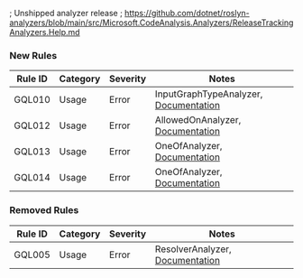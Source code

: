 ; Unshipped analyzer release
; https://github.com/dotnet/roslyn-analyzers/blob/main/src/Microsoft.CodeAnalysis.Analyzers/ReleaseTrackingAnalyzers.Help.md

### New Rules

Rule ID | Category | Severity | Notes
--------|----------|----------|-------
GQL010 | Usage | Error | InputGraphTypeAnalyzer, [Documentation](https://graphql-dotnet.github.io/docs/analyzers/gql010)
GQL012 | Usage | Error | AllowedOnAnalyzer, [Documentation](https://graphql-dotnet.github.io/docs/analyzers/gql012)
GQL013 | Usage | Error | OneOfAnalyzer, [Documentation](https://graphql-dotnet.github.io/docs/analyzers/gql013)
GQL014 | Usage | Error | OneOfAnalyzer, [Documentation](https://graphql-dotnet.github.io/docs/analyzers/gql014)

### Removed Rules

Rule ID | Category | Severity | Notes
--------|----------|----------|--------------------
GQL005 | Usage | Error | ResolverAnalyzer, [Documentation](https://graphql-dotnet.github.io/docs/analyzers/gql005)
